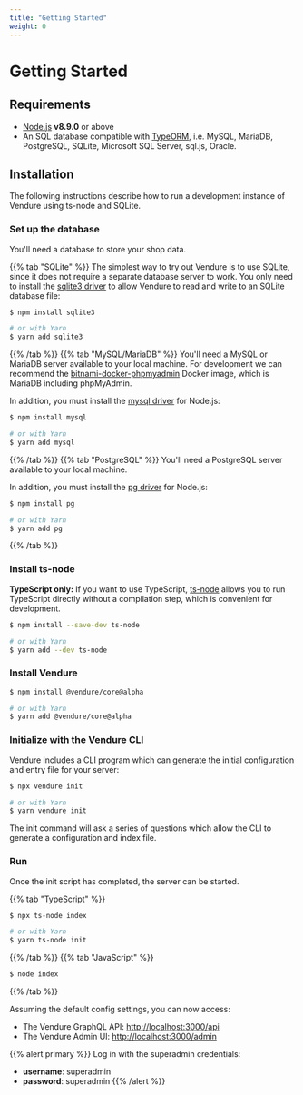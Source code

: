 ```yaml
---
title: "Getting Started"
weight: 0
---
```


# Getting Started

## Requirements
 
* [Node.js](https://nodejs.org/en/) **v8.9.0** or above
* An SQL database compatible with [TypeORM](http://typeorm.io/#/), i.e. MySQL, MariaDB, PostgreSQL, SQLite, Microsoft SQL Server, sql.js, Oracle.
 
## Installation

The following instructions describe how to run a development instance of Vendure using ts-node and SQLite.

### Set up the database

You'll need a database to store your shop data.

{{% tab "SQLite" %}}
The simplest way to try out Vendure is to use SQLite, since it does not require a separate database server to work. You only need to install the [sqlite3 driver](https://www.npmjs.com/package/sqlite3) to allow Vendure to read and write to an SQLite database file:
```bash
$ npm install sqlite3

# or with Yarn
$ yarn add sqlite3

```
{{% /tab %}}
{{% tab "MySQL/MariaDB" %}}
You'll need a MySQL or MariaDB server available to your local machine. For development we can recommend the [bitnami-docker-phpmyadmin](https://github.com/bitnami/bitnami-docker-phpmyadmin) Docker image, which is MariaDB including phpMyAdmin.

In addition, you must install the [mysql driver](https://www.npmjs.com/package/mysql) for Node.js:
```bash
$ npm install mysql

# or with Yarn
$ yarn add mysql

```
{{% /tab %}}
{{% tab "PostgreSQL" %}}
You'll need a PostgreSQL server available to your local machine.

In addition, you must install the [pg driver](https://www.npmjs.com/package/pg) for Node.js:
```bash
$ npm install pg

# or with Yarn
$ yarn add pg

```
{{% /tab %}}

### Install ts-node

**TypeScript only:** If you want to use TypeScript, [ts-node](https://www.npmjs.com/package/ts-node) allows you to run TypeScript directly without a compilation step, which is convenient for development.

```bash
$ npm install --save-dev ts-node

# or with Yarn
$ yarn add --dev ts-node 
```

### Install Vendure

```bash
$ npm install @vendure/core@alpha

# or with Yarn
$ yarn add @vendure/core@alpha
```

### Initialize with the Vendure CLI

Vendure includes a CLI program which can generate the initial configuration and entry file for your server:

```bash
$ npx vendure init

# or with Yarn
$ yarn vendure init
```

The init command will ask a series of questions which allow the CLI to generate a configuration and index file.

### Run

Once the init script has completed, the server can be started.

{{% tab "TypeScript" %}}
```bash
$ npx ts-node index

# or with Yarn
$ yarn ts-node init
```
{{% /tab %}}
{{% tab "JavaScript" %}}
```bash
$ node index
```
{{% /tab %}}

Assuming the default config settings, you can now access:

* The Vendure GraphQL API: [http://localhost:3000/api](http://localhost:3000/api)
* The Vendure Admin UI: [http://localhost:3000/admin](http://localhost:3000/admin)

{{% alert primary %}}
Log in with the superadmin credentials:

* **username**: superadmin
* **password**: superadmin
{{% /alert %}}
